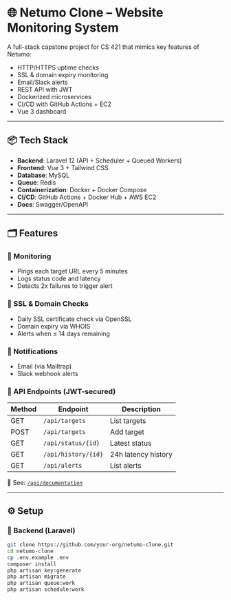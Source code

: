 # 🌐 Netumo Clone – Website Monitoring System

A full-stack capstone project for CS 421 that mimics key features of Netumo:

- HTTP/HTTPS uptime checks
- SSL & domain expiry monitoring
- Email/Slack alerts
- REST API with JWT
- Dockerized microservices
- CI/CD with GitHub Actions + EC2
- Vue 3 dashboard

---

## 📦 Tech Stack

- **Backend**: Laravel 12 (API + Scheduler + Queued Workers)
- **Frontend**: Vue 3 + Tailwind CSS
- **Database**: MySQL
- **Queue**: Redis
- **Containerization**: Docker + Docker Compose
- **CI/CD**: GitHub Actions + Docker Hub + AWS EC2
- **Docs**: Swagger/OpenAPI

---

## 🗂 Features

### 🔁 Monitoring
- Pings each target URL every 5 minutes
- Logs status code and latency
- Detects 2x failures to trigger alert

### 🔐 SSL & Domain Checks
- Daily SSL certificate check via OpenSSL
- Domain expiry via WHOIS
- Alerts when ≤ 14 days remaining

### 🔔 Notifications
- Email (via Mailtrap)
- Slack webhook alerts

### 🧩 API Endpoints (JWT-secured)
| Method | Endpoint              | Description            |
|--------|-----------------------|------------------------|
| GET    | `/api/targets`        | List targets           |
| POST   | `/api/targets`        | Add target             |
| GET    | `/api/status/{id}`    | Latest status          |
| GET    | `/api/history/{id}`   | 24h latency history    |
| GET    | `/api/alerts`         | List alerts            |

📖 See: [`/api/documentation`](http://your-api-url/api/documentation)

---

## ⚙️ Setup

### 🔧 Backend (Laravel)

```bash
git clone https://github.com/your-org/netumo-clone.git
cd netumo-clone
cp .env.example .env
composer install
php artisan key:generate
php artisan migrate
php artisan queue:work
php artisan schedule:work
